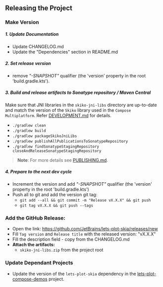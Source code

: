 ## Releasing the Project

### Make Version

##### 1. Update Documentation

- Update CHANGELOG.md
- Update the "Dependencies" section in README.md

##### 2. Set release version

- remove _"-SNAPSHOT"_ qualifier (the 'version' property in the root 'build.gradle.kts').

##### 3. Build and release artifacts to Sonatype repository / Maven Central

Make sure that JNI libraries in the `skiko-jni-libs` directory are up-to-date and match the version of the `Skiko` library used in the `Compose Multiplatform`. Refer [DEVELOPMENT.md](DEVELOPMENT.md) for details.

- `./gradlew clean`
- `./gradlew build`
- `./gradlew packageSkikoJniLibs`
- `./gradlew publishAllPublicationsToSonatypeRepository`
- `./gradlew findSonatypeStagingRepository closeAndReleaseSonatypeStagingRepository`                   

> **Note**: For more details see [PUBLISHING.md](PUBLISHING.md).

##### 4. Prepare to the next dev cycle

- Increment the version and add _"-SNAPSHOT"_ qualifier (the 'version' property in the root 'build.gradle.kts')
- Push all to git and add the version git tag:
    - `git add --all && git commit -m "Release vX.X.X" && git push`
    - `git tag vX.X.X && git push --tags`

### Add the GitHub Release:
 
 * Open the link: https://github.com/JetBrains/lets-plot-skia/releases/new
 * Fill `Tag version` and `Release title` with the released version: "vX.X.X"
 * Fill the description field - copy from the CHANGELOG.md
 * **Attach the artifacts:**
   - `skiko-jni-libs.zip` from the project root


### Update Dependant Projects 

- Update the version of the `lets-plot-skia` dependency in the [lets-plot-compose-demos](https://github.com/JetBrains/lets-plot-compose-demos) project.
